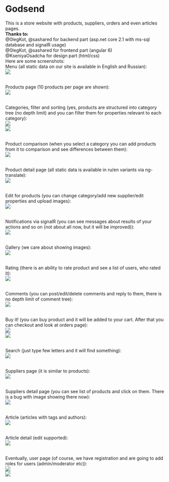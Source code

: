 # Godsend
This is a store website with products, suppliers, orders and even articles pages.
<br><b>Thanks to: </b>
<br>  @0legKot, @sashared for backend part (asp.net core 2.1 with ms-sql database and signalR usage)
<br>  @0legKot, @sashared for frontend part (angular 6)
<br>  @KseniyaOsadcha for design part (html/css)
<br>
Here are some screenshots:
<br>Menu (all static data on our site is available in English and Russian):
<br>![](https://preview.ibb.co/ggMwX9/MenuRuEn.png)

<br>Products page (10 products per page are shown):
<br>![](https://preview.ibb.co/bzss5U/All_Products_En.png)

<br>Categories, filter and sorting (yes, products are structured into category tree (no depth limit) and you can filter them for properties relevant to each category):
<br>![](https://image.ibb.co/g1QekU/Categories_And_Filter.png)
<br>![](https://image.ibb.co/j4aC5U/Sorting.png)

<br>Product comparison (when you select a category you can add products from it to comparison and see differences between them):
<br>![](https://image.ibb.co/iUYX5U/Comparison.png)

<br>Product detail page (all static data is available in ru/en variants via ng-translate):
<br>![](https://preview.ibb.co/mBu5QU/Product_Detail.png)

<br>Edit for products (you can change category/add new supplier/edit properties and upload images):
<br>![](https://preview.ibb.co/kfmVs9/EditMode.png)

<br>Notifications via signalR (you can see messages about results of your actions and so on (not about all now, but it will be improved)):
<br>![](https://image.ibb.co/muvZKp/Notifications.png)

<br>Gallery (we care about showing images):
<br>![](https://preview.ibb.co/cG68ep/Gallery.png)

<br>Rating (there is an ability to rate product and see a list of users, who rated it):
<br>![](https://preview.ibb.co/iNvC5U/Ratings.png)

<br>Comments (you can post/edit/delete comments and reply to them, there is no depth limit of comment tree):
<br>![](https://image.ibb.co/fk1KkU/Comments.png)

<br>Buy it! (you can buy product and it will be added to your cart. After that you can checkout and look at orders page):
<br>![](https://preview.ibb.co/dOJX5U/Shopping_Cart.png)
<br>![](https://preview.ibb.co/ng0ekU/Orders.png)

<br>Search (just type few letters and it will find something):
<br>![](https://preview.ibb.co/juLekU/Search.png)

<br>Suppliers page (it is similar to products):
<br>![](https://preview.ibb.co/hRRVs9/Suppliers.png)

<br>Suppliers detail page (you can see list of products and click on them. There is a bug with image showing there now):
<br>![](https://preview.ibb.co/nvtzkU/Supplier_Detail.png)

<br>Article (articles with tags and authors):
<br>![](https://preview.ibb.co/eRQZKp/Articles.png)

<br>Article detail (edit supported):
<br>![](https://preview.ibb.co/cz3zkU/Article_Detail.png)

<br>Eventually, user page (of course, we have registration and are going to add roles for users (admin/moderator etc)):
<br>![](https://image.ibb.co/kQSEKp/UserPage.png)
<br>![](https://image.ibb.co/c2bkQU/UserEdit.png)
